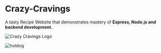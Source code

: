 # Crazy-Cravings

A tasty Recipe Website that demonstrates mastery of **Express, Node.js and backend development.** 

![Crazy Cravings Logo](https://github.com/user-attachments/assets/62001b83-6453-45a7-9f2f-07863358ecda)

![hotdog](https://github.com/user-attachments/assets/9022a4c3-77bc-41f2-af93-dcd11b3d8326)
